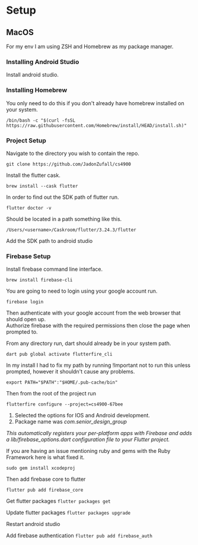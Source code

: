 # Setup




## MacOS
For my env I am using ZSH and Homebrew as my package manager.




### Installing Android Studio
Install android studio.




### Installing Homebrew
You only need to do this if you don't already have homebrew installed on your system.

`/bin/bash -c "$(curl -fsSL https://raw.githubusercontent.com/Homebrew/install/HEAD/install.sh)"`




### Project Setup
Navigate to the directory you wish to contain the repo.

`git clone https://github.com/JadonZufall/cs4900`

Install the flutter cask.

`brew install --cask flutter`

In order to find out the SDK path of flutter run.

`flutter doctor -v`

Should be located in a path something like this.

`/Users/<username>/Caskroom/flutter/3.24.3/flutter`

Add the SDK path to android studio




### Firebase Setup
Install firebase command line interface.

`brew install firebase-cli`


You are going to need to login using your google account run.

`firebase login`

Then authenticate with your google account from the web browser that should open up.  
Authorize firebase with the required permissions then close the page when prompted to.


From any directory run, dart should already be in your system path.

`dart pub global activate flutterfire_cli`


In my install I had to fix my path by running
!Important not to run this unless prompted, however it shouldn't cause any problems.

`export PATH="$PATH":"$HOME/.pub-cache/bin"`


Then from the root of the project run

`flutterfire configure --project=cs4900-67bee`

1. Selected the options for IOS and Android development.
2. Package name was *com.senior_design_group*

*This automatically registers your per-platform apps with Firebase and adds
a lib/firebase_options.dart configuration file to your Flutter project.*


If you are having an issue mentioning ruby and gems with the Ruby Framework here is what fixed it.

`sudo gem install xcodeproj`


Then add firebase core to flutter

`flutter pub add firebase_core`


Get flutter packages
`flutter packages get`


Update flutter packages
`flutter packages upgrade`

Restart android studio

Add firebase authentication
`flutter pub add firebase_auth`